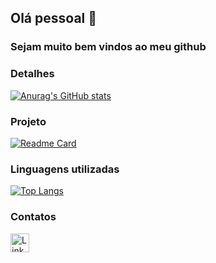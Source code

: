 ## Olá pessoal 👋

### Sejam muito bem vindos ao meu github

### Detalhes

[![Anurag's GitHub stats](https://github-readme-stats.vercel.app/api?username=kaiohenrique1)](https://github.com/anuraghazra/github-readme-stats)

### Projeto

[![Readme Card](https://github-readme-stats.vercel.app/api/pin/?username=kaiohenrique1&repo=Tik-tok-clone)](https://github.com/anuraghazra/github-readme-stats)

### Linguagens utilizadas

[![Top Langs](https://github-readme-stats.vercel.app/api/top-langs/?username=kaiohenrique1)](https://github.com/anuraghazra/github-readme-stats)

### Contatos

[<img src='https://img.shields.io/badge/Linkedin-0077b5?style=for=the=badge&logo=linkedin&logoColor=white' alt='Linkedin' height='30'>](https://www.linkedin.com/in/kaio-henrique-567240181/)
